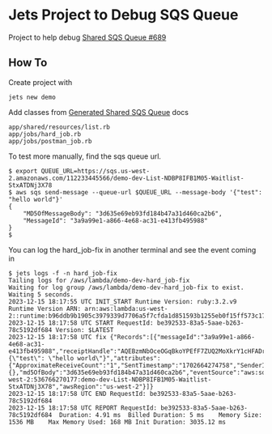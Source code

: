 # Jets Project to Debug SQS Queue

Project to help debug [Shared SQS Queue #689](https://github.com/rubyonjets/jets/issues/689)

## How To

Create project with

    jets new demo
    
Add classes from [Generated Shared SQS Queue](https://docs.rubyonjets.com/docs/events/sqs/#generated-shared-sqs-queue) docs

    app/shared/resources/list.rb
    app/jobs/hard_job.rb
    app/jobs/postman_job.rb

To test more manually, find the sqs queue url.

    $ export QUEUE_URL=https://sqs.us-west-2.amazonaws.com/112233445566/demo-dev-List-NDBP8IFB1M05-Waitlist-StxATDNj3X78
    $ aws sqs send-message --queue-url $QUEUE_URL --message-body '{"test": "hello world"}'                                                                                   
    {
        "MD5OfMessageBody": "3d635e69eb93fd184b47a31d460ca2b6",
        "MessageId": "3a9a99e1-a866-4e68-ac31-e413fb495988"
    }
    $ 
    
You can log the hard_job-fix in another terminal and see the event coming in

    $ jets logs -f -n hard_job-fix
    Tailing logs for /aws/lambda/demo-dev-hard_job-fix
    Waiting for log group /aws/lambda/demo-dev-hard_job-fix to exist. Waiting 5 seconds.
    2023-12-15 18:17:55 UTC INIT_START Runtime Version: ruby:3.2.v9 Runtime Version ARN: arn:aws:lambda:us-west-2::runtime:b96ddb9b1905c3979339d7706a5f7cfda1d851593b1255eb0f15ff573c17fd28
    2023-12-15 18:17:58 UTC START RequestId: be392533-83a5-5aae-b263-78c5192df684 Version: $LATEST
    2023-12-15 18:17:58 UTC fix {"Records":[{"messageId":"3a9a99e1-a866-4e68-ac31-e413fb495988","receiptHandle":"AQEBzmNbOceOGqBkoYPEfF7ZUQ2MoXkrY1cHFADrUjDiw3t4ecP2ZOlhAOicrPONYzmC9EPkRRchxaGDH4mN/G5WfzyCmbUo/BQBFuvqpVhBrXpZJ8pNJPKkDfXSZbtpvMLdCofTHuAg6IhDU3K9l/EEQzlF9WSyOFnGfrsLY15yeGyJ4pfJ6R3+X6dt4uCy3fpU1hD2zwJoVrZVYz499Sr9b5vh+0zyR570idC2EQww+r6XkNR1YA2+rALsashA1XI/868ZPA2CGeaj+qAlPOoQUv0JBW22ulILUi0i8jzVu9sTcJAoyzz4JzAjq0uaSIa2WPShMKA7XN0ArM7bs3MJ6ngCnqHzOKR857i6dyN5BeVENH+2mQzHZwwUX0ImanOIWi1bxXEztzEr8SNo2l88r9gIk1Tw5QGmhGL1nw3lwg3nHwjH3hDZE9YED4YVqVJZ","body":"{\"test\": \"hello world\"}","attributes":{"ApproximateReceiveCount":"1","SentTimestamp":"1702664274758","SenderId":"AIDAJTCD6O457Q7BMTLYM","ApproximateFirstReceiveTimestamp":"1702664274764"},"messageAttributes":{},"md5OfBody":"3d635e69eb93fd184b47a31d460ca2b6","eventSource":"aws:sqs","eventSourceARN":"arn:aws:sqs:us-west-2:536766270177:demo-dev-List-NDBP8IFB1M05-Waitlist-StxATDNj3X78","awsRegion":"us-west-2"}]}
    2023-12-15 18:17:58 UTC END RequestId: be392533-83a5-5aae-b263-78c5192df684
    2023-12-15 18:17:58 UTC REPORT RequestId: be392533-83a5-5aae-b263-78c5192df684  Duration: 4.91 ms  Billed Duration: 5 ms    Memory Size: 1536 MB    Max Memory Used: 168 MB Init Duration: 3035.12 ms
